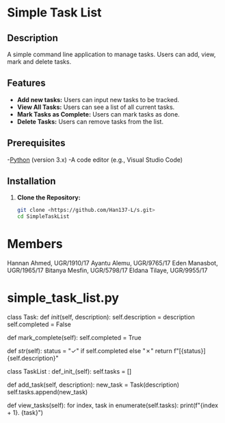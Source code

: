# Simple Task List

## Description
A simple command line application to manage tasks. Users can add, view, mark and delete tasks.

## Features
- **Add new tasks:** Users can input new tasks to be tracked.
- **View All Tasks:** Users can see a list of all current tasks.
- **Mark Tasks as Complete:** Users can mark tasks as done.
- **Delete Tasks:** Users can remove tasks from the list.

## Prerequisites
-[Python](https://www.python.org/downloads/) (version 3.x)
-A code editor (e.g., Visual Studio Code) 

## Installation

1. **Clone the Repository:**
   ```bash
   git clone <https://github.com/Han137-L/s.git>
   cd SimpleTaskList

# Members
Hannan Ahmed, UGR/1910/17
Ayantu Alemu, UGR/9765/17
Eden Manasbot, UGR/1965/17
Bitanya Mesfin, UGR/5798/17
Eldana Tilaye, UGR/9955/17




# simple_task_list.py

class Task:
 def _init_(self, description):
    self.description = description
    self.completed = False

 def mark_complete(self):
    self.completed = True

 def _str_(self):
    status = "✓" if self.completed else "✗"
    return f"[{status}] {self.description}"

    
class TaskList :
 def_init_(self):
    self.tasks = []

 def add_task(self, description):
     new_task = Task(description)
     self.tasks.append(new_task)

 def view_tasks(self):
     for index, task in enumerate(self.tasks):
         print(f"{index + 1}. {task}")

         